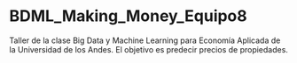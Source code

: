 # BDML_Making_Money_Equipo8
Taller de la clase Big Data y Machine Learning para Economía Aplicada de la Universidad de los Andes. El objetivo es predecir precios de propiedades.

